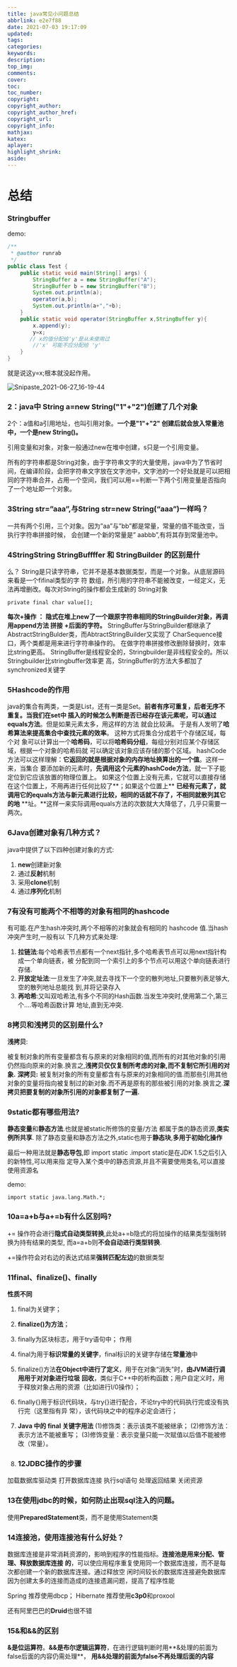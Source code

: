 ```yaml
---
title: java常见小问题总结
abbrlink: e2e7f88
date: 2021-07-03 19:17:09
updated:
tags:
categories:
keywords:
description:
top_img:
comments:
cover:
toc:
toc_number:
copyright:
copyright_author:
copyright_author_href:
copyright_url:
copyright_info:
mathjax:
katex:
aplayer:
highlight_shrink:
aside:
---
```


# 总结

### Stringbuffer

demo:

```java
/**
 * @author runrab
 */
public class Test {
    public static void main(String[] args) {
        StringBuffer a = new StringBuffer("A");
        StringBuffer b = new StringBuffer("B");
        System.out.println(a);
        operator(a,b);
        System.out.println(a+","+b);
    }
    public static void operator(StringBuffer x,StringBuffer y){
        x.append(y);
        y=x;
       // x的值分配给'y'是从未使用过
        //'x' 可能不应分配给 'y'
    }
}
```

就是说这y=x;根本就没起作用。

![Snipaste_2021-06-27_16-19-44](https://cdn.jsdelivr.net/gh/hs-p/images@master/img/2021/06/2720210627162151.png)

### 2：java中 String a=new String("1"+"2")创建了几个对象

2个：a值和a引用地址，也叫引用对象。**一个是"1"+"2" 创建后就会放入常量池中，一个是new String()。**

引用变量和对象，对象一般通过new在堆中创建，s只是一个引用变量。

所有的字符串都是String对象，由于字符串文字的大量使用，java中为了节省时间，在编译阶段，会把字符串文字放在文字池中，文字池的一个好处就是可以把相同的字符串合并，占用一个空间，我们可以用==判断一下两个引用变量是否指向了一个地址即一个对象。

### 3String str=”aaa”,与String str=new String(“aaa”)一样吗？

一共有两个引用，三个对象。因为”aa”与”bb”都是常量，常量的值不能改变，当执行字符串拼接时候，
会创建一个新的常量是” aabbb”,有将其存到常量池中。

### 4StringString StringBuffffer 和 StringBuilder 的区别是什

么？
String是只读字符串，它并不是基本数据类型，而是一个对象。从底层源码来看是一个fifinal类型的字
符
数组，所引用的字符串不能被改变，一经定义，无法再增删改。每次对String的操作都会生成新的
String对象

```
private final char value[];
```

**每次+操作 ： 隐式在堆上new了一个跟原字符串相同的StringBuilder对象，再调用append方法 拼接**
**+后面的字符。**
StringBuffer与StringBuilder都继承了AbstractStringBulder类，而AbtractStringBuilder又实现了
CharSequence接口，两个类都是用来进行字符串操作的。
在做字符串拼接修改删除替换时，效率比string更高。
StringBuffer是线程安全的，Stringbuilder是非线程安全的。所以Stringbuilder比stringbuffer效率更
高，StringBuffer的方法大多都加了synchronized关键字

### 5Hashcode的作用

java的集合有两类，一类是List，还有一类是Set。**前者有序可重复，后者无序不重复。**当我们在set中
插入的时候怎么判断是否已经存在该元素呢，可以通过**equals方法**。但是如果元素太多，用这样的方法
就会比较满。
于是有人发明了**哈希算法来提高集合中查找元素的效率**。 这种方式将集合分成若干个存储区域，每个对
象可以计算出一个**哈希码**，可以将**哈希码分组**，每组分别对应某个存储区域，根据一个对象的哈希码就
可以确定该对象应该存储的那个区域。
hashCode方法可以这样理解：**它返回的就是根据对象的内存地址换算出的一个值**。这样一来，当集合
要添加新的元素时，**先调用这个元素的hashCode方法**，就一下子能定位到它应该放置的物理位置上。
如果这个位置上没有元素，它就可以直接存储在这个位置上，不用再进行任何比较了**；如果这个位置上**
**已经有元素了，就调用它的equals方法与新元素进行比较，相同的话就不存了，不相同就散列其它的地**
**址。**这样一来实际调用equals方法的次数就大大降低了，几乎只需要一两次。

### 6Java创建对象有几种方式？

java中提供了以下四种创建对象的方式:

1. **new**创建新对象
2. 通过**反射**机制
3. 采用**clone**机制
4. 通过**序列化**机制

### 7有没有可能两个不相等的对象有相同的hashcode

有可能.在产生hash冲突时,两个不相等的对象就会有相同的 hashcode 值.当hash冲突产生时,一般有以
下几种方式来处理:

1. **拉链法**:每个哈希表节点都有一个next指针,多个哈希表节点可以用next指针构成一个单向链表，被
   分配到同一个索引上的多个节点可以用这个单向链表进行存储.
2. **开放定址法**:一旦发生了冲突,就去寻找下一个空的散列地址,只要散列表足够大,空的散列地址总能找
   到,并将记录存入
3. **再哈希**:又叫双哈希法,有多个不同的Hash函数.当发生冲突时,使用第二个,第三个….等哈希函数计算
   地址,直到无冲突.

### 8拷贝和浅拷贝的区别是什么?

**浅拷贝**:

​		被复制对象的所有变量都含有与原来的对象相同的值,而所有的对其他对象的引用仍然指向原来的对象.
​	换言之,**浅拷贝仅仅复制所考虑的对象,而不复制它所引用的对象.**
**深拷贝:**
​		被复制对象的所有变量都含有与原来的对象相同的值.而那些引用其他对象的变量将指向被复制过的新对
​	象.而不再是原有的那些被引用的对象.换言之.**深拷贝把要复制的对象所引用的对象都复制了一遍.**

### 9static都有哪些用法?

**静态变量**和**静态方法**.也就是被static所修饰的变量/方法
都属于类的静态资源,**类实例所共享**.
除了静态变量和静态方法之外,static也用于**静态块**,**多用于初始化操作**

最后一种用法就是**静态导包**,即 import static .import static是在JDK 1.5之后引入的新特性,可以用来指
定导入某个类中的静态资源,并且不需要使用类名,可以直接使用资源名

demo:

```
import static java.lang.Math.*;
```

### 10a=a+b与a+=b有什么区别吗?

+= 操作符会进行**隐式自动类型转换**,此处a+=b隐式的将加操作的结果类型强制转换为持有结果的类型,
而a=a+b则**不会自动进行类型转换**.

+=操作符会对右边的表达式结果**强转匹配左边**的数据类型

### 11final、finalize()、finally

**性质不同**

1. final为关键字；

2. **finalize()为方法**；

3. finally为区块标志，用于try语句中；
   作用

4. final为用于**标识常量的关键字**，final标识的关键字存储在**常量池**中

5. finalize()方法**在Object中进行了定义**，用于在对象“消失”时，**由JVM进行调用用于对对象进行垃圾**
   **回收**，类似于C++中的析构函数；用户自定义时，用于释放对象占用的资源（比如进行I/0操作）；

6. finally{}用于标识代码块，与try{}进行配合，不论try中的代码执行完或没有执行完（这里指有异
   常），该代码块之中的程序必定会进行；

7. **Java 中的 final 关键字用法**
   (1)修饰类：表示该类不能被继承；
     (2)修饰方法：表示方法不能被重写；
     (3)修饰变量：表示变量只能一次赋值以后值不能被修改（常量）。

8. ### 12JDBC操作的步骤

  加载数据库驱动类 打开数据库连接 执行sql语句 处理返回结果 关闭资源

### 13在使用jdbc的时候，如何防止出现sql注入的问题。

使用**PreparedStatement**类，而不是使用Statement类

### 14连接池，使用连接池有什么好处？

数据库连接是非常消耗资源的，影响到程序的性能指标。**连接池是用来分配、管理、释放数据库连接**
**的**，可以使应用程序重复使用同一个数据库连接，而不是每次都创建一个新的数据库连接。通过释放空
闲时间较长的数据库连接避免数据库因为创建太多的连接而造成的连接遗漏问题，提高了程序性能

Spring 推荐使用dbcp；
Hibernate 推荐使用**c3p0**和proxool

还有阿里巴巴的**Druid**也很不错

### 15&和&&的区别

**&是位运算符**。**&&是布尔逻辑运算符**，在进行逻辑判断时用**&处理的前面为false后面的内容仍需处理**，
**用&&处理的前面为false不再处理后面的内容**
